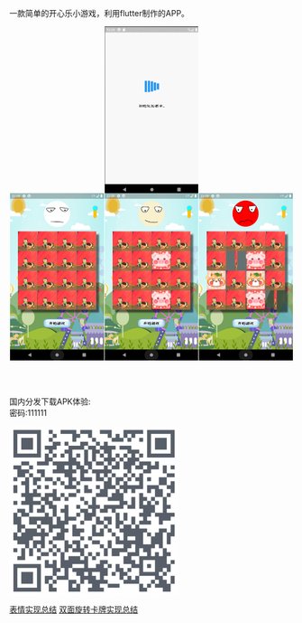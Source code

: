 一款简单的开心乐小游戏，利用flutter制作的APP。<br>
<div style="display:flex; justify-content: space-evenly;">
<img src="https://github.com/tec8297729/hh_game/blob/master/demo/hhgame_demo.gif?raw=true" width="33%">
</div>

<div style="display:flex; justify-content: space-evenly;">
<img src="https://github.com/tec8297729/hh_game/blob/master/demo/1.png?raw=true" width="33%">
<img src="https://github.com/tec8297729/hh_game/blob/master/demo/2.png?raw=true" width="33%">
<img src="https://github.com/tec8297729/hh_game/blob/master/demo/3.png?raw=true" width="33%">
</div>

<br><br>

国内分发下载APK体验: <br>
密码:111111 <br>
<div style="display:flex;">
<img src="https://github.com/tec8297729/hh_game/blob/master/demo/QRCode_258.png?raw=true" width="300px" height="300px">
</div>

<a href="//www.jonhuu.com/sample-post/1744.html" target="_blank">表情实现总结</a>
<a href="//www.jonhuu.com/sample-post/1706.html" target="_blank">双面旋转卡牌实现总结</a>

